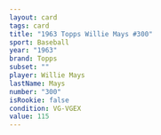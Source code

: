 ```yaml
---
layout: card
tags: card
title: "1963 Topps Willie Mays #300"
sport: Baseball
year: "1963"
brand: Topps
subset: ""
player: Willie Mays
lastName: Mays
number: "300"
isRookie: false
condition: VG-VGEX
value: 115
---
```

